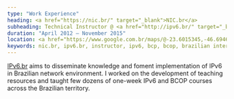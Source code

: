 ```yaml
---
type: "Work Experience"
heading: <a href="https://nic.br/" target="_blank">NIC.br</a>
subheading: Technical Instructor @ <a href="http://ipv6.br/" target="_blank">IPv6.br</a>
duration: "April 2012 – November 2015"
location: <a href="https://www.google.com.br/maps/@-23.6015345,-46.6946675,18z" target="_blank">São Paulo, SP, Brazil</a>
keywords: nic.br, ipv6.br, instructor, ipv6, bcp, bcop, brazilian internet, internet infrastructure, internet backbone
---
```


<a href="http://ipv6.br/" target="_blank">IPv6.br</a> aims to disseminate knowledge and foment implementation of IPv6 in Brazilian network environment. I worked on the development of teaching resources and taught few dozens of one-week IPv6 and BCOP courses across the Brazilian territory.
